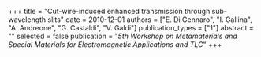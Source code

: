 +++
title = "Cut-wire-induced enhanced transmission through sub-wavelength slits"
date = 2010-12-01
authors = ["E. Di Gennaro", "I. Gallina", "A. Andreone", "G. Castaldi", "V. Galdi"]
publication_types = ["1"]
abstract = ""
selected = false
publication = "*5th Workshop on Metamaterials and Special Materials for Electromagnetic Applications and TLC*"
+++

